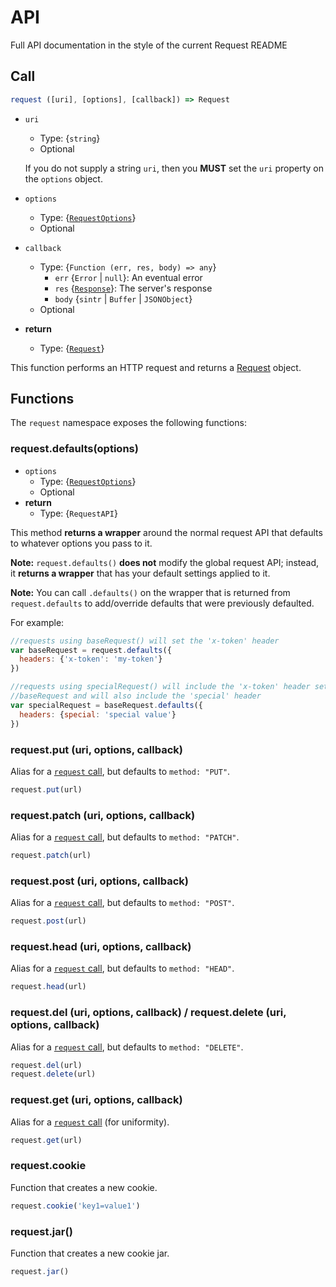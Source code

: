 # API

Full API documentation in the style of the current Request README

## Call

````js
request ([uri], [options], [callback]) => Request
````

- `uri`
  - Type: {`string`}
  - Optional

  If you do not supply a string `uri`, then you **MUST** set the `uri` property on the `options` object.

- `options`
  - Type: {[`RequestOptions`](./interfaces/request-options.md)}
  - Optional

- `callback`
  - Type: {`Function (err, res, body) => any`}
    - `err` {`Error` | `null`}: An eventual error
    - `res` {[`Response`](./classes/response.md)}: The server's response
    - `body` {`sintr` | `Buffer` | `JSONObject`}
  - Optional

- **return**
  - Type: {[`Request`](./classes/request.md)}


This function performs an HTTP request and returns a [Request](./classes/request.md) object.


## Functions

The `request` namespace exposes the following functions:

### request.defaults(options)

- `options`
  - Type: {[`RequestOptions`](./interfaces/request-options.md)}
  - Optional
- **return**
  - Type: {`RequestAPI`}

This method **returns a wrapper** around the normal request API that defaults
to whatever options you pass to it.

**Note:** `request.defaults()` **does not** modify the global request API;
instead, it **returns a wrapper** that has your default settings applied to it.

**Note:** You can call `.defaults()` on the wrapper that is returned from
`request.defaults` to add/override defaults that were previously defaulted.

For example:
```js
//requests using baseRequest() will set the 'x-token' header
var baseRequest = request.defaults({
  headers: {'x-token': 'my-token'}
})

//requests using specialRequest() will include the 'x-token' header set in
//baseRequest and will also include the 'special' header
var specialRequest = baseRequest.defaults({
  headers: {special: 'special value'}
})
```

### request.put (uri, options, callback)

Alias for a [`request` call](#call), but defaults to `method: "PUT"`.

```js
request.put(url)
```

### request.patch (uri, options, callback)

Alias for a [`request` call](#call), but defaults to `method: "PATCH"`.

```js
request.patch(url)
```

### request.post (uri, options, callback)

Alias for a [`request` call](#call), but defaults to `method: "POST"`.

```js
request.post(url)
```

### request.head (uri, options, callback)

Alias for a [`request` call](#call), but defaults to `method: "HEAD"`.

```js
request.head(url)
```

### request.del (uri, options, callback) / request.delete (uri, options, callback)

Alias for a [`request` call](#call), but defaults to `method: "DELETE"`.

```js
request.del(url)
request.delete(url)
```

### request.get (uri, options, callback)

Alias for a [`request` call](#call) (for uniformity).

```js
request.get(url)
```

### request.cookie

Function that creates a new cookie.

```js
request.cookie('key1=value1')
```
### request.jar()

Function that creates a new cookie jar.

```js
request.jar()
```

